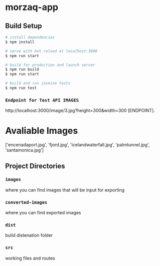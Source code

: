 # morzaq-app

## Build Setup

```bash
# install dependencies
$ npm install

# serve with hot reload at localhost:3000
$ npm run start

# build for production and launch server
$ npm run build
$ npm run start

# build and run jasmine tests
$ npm run test
```

### `Endpoint for Test API IMAGES`

http://localhost:3000/image/3.jpg?height=300&width=300 [ENDPOINT].

# Avaliable Images
['encenadaport.jpg', 'fjord.jpg', 'icelandwaterfall.jpg', 'palmtunnel.jpg', 'santamonica.jpg']

## Project Directories

### `images`

where you can find images that will be input for exporting

### `converted-images`

where you can find exported images

### `dist`

build distenation folder


### `src`

working files and routes

